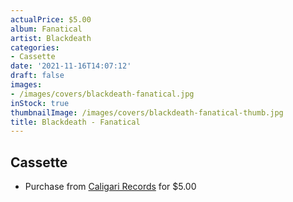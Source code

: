 ```yaml
---
actualPrice: $5.00
album: Fanatical
artist: Blackdeath
categories:
- Cassette
date: '2021-11-16T14:07:12'
draft: false
images:
- /images/covers/blackdeath-fanatical.jpg
inStock: true
thumbnailImage: /images/covers/blackdeath-fanatical-thumb.jpg
title: Blackdeath - Fanatical
---
```


## Cassette
* Purchase from [Caligari Records](https://caligarirecords.storenvy.com/products/32125951-blackdeath-fanatical) for $5.00
